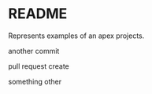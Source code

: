# README #

Represents examples of an apex projects.


another commit



pull request create






something other
